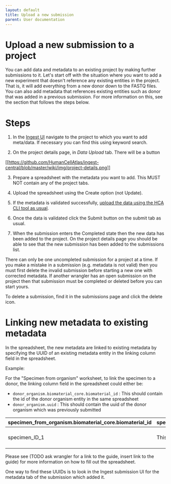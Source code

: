 ```yaml
---
layout: default
title: Upload a new submission
parent: User documentation
---
```


# Upload a new submission to a project

You can add data and metadata to an existing project by making further submissions to it. Let's start off with the situation where you want to add a new experiment that doesn't reference any existing entities in the project. That is, it will add everything from a new donor down to the FASTQ files. You can also add metadata that references existing entities such as donor that was added in a previous submission. For more information on this, see the section that follows the steps below.

# Steps 
1. In the [Ingest UI](https://contribute.data.humancellatlas.org/) navigate to the project to which you want to add meta/data. If necessary you can find this using keyword search.

2. On the project details page, in _Data Upload_ tab. There will be a button

[[https://github.com/HumanCellAtlas/ingest-central/blob/master/wiki/img/project-details.png]]

3. Prepare a spreadsheet with the metadata you want to add. This MUST NOT contain any of the project tabs.

4. Upload the spreadsheet using the Create option (not Update).

5. If the metadata is validated successfully, [upload the data using the HCA CLI tool as usual](https://github.com/HumanCellAtlas/ingest-central/wiki/Making-a-new-submission-via-a-spreadsheet).

6. Once the data is validated click the Submit button on the submit tab as usual.

7. When the submission enters the Completed state then the new data has been added to the project. On the project details page you should be able to see that the new submission has been added to the submissions list.

There can only be one uncompleted submission for a project at a time. If you make a mistake in a submission (e.g. metadata is not valid) then you must first delete the invalid submission before starting a new one with corrected metadata. If another wrangler has an open submission on the project then that submission must be completed or deleted before you can start yours.

To delete a submission, find it in the submissions page and click the delete icon.

# Linking new metadata to existing metadata
In the spreadsheet, the new metadata are linked to existing metadata by specifying the UUID of an existing metadata entity in the linking column field in the spreadsheet.

Example:

For the "Specimen from organism" worksheet, to link the specimen to a donor, the linking column field in the spreadsheet could either be:
 - `donor_organism.biomaterial_core.biomaterial_id` : This should contain the id of the donor organism entity in the same spreadsheet
 - `donor_organism.uuid` : This should contain the uuid of the donor organism which was previously submitted

specimen_from_organism.biomaterial_core.biomaterial_id | specimen_from_organism.biomaterial_core.biomaterial_name | donor_organism.uuid | collection_protocol.uuid
--- | --- | --- | ---
specimen_ID_1 | This is a dummy specimen | fb2494d7-34cd-4269-a946-1463f0b9c3af | d6b756fe-fb40-466c-b1c0-c6e20fbd8b20

Please see (TODO ask wrangler for a link to the guide, insert link to the guide) for more information on how to fill out the spreadsheet.

One way to find these UUIDs is to look in the Ingest submission UI for the metadata tab of the submission which added it.

